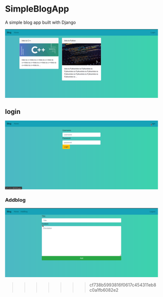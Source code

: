 # SimpleBlogApp
A simple blog app built with Django


![](images/homeblog.png)

## login 
![](images/loginblog.png)

### Addblog
![](images/blogadd.png)
>>>>>>> cf738b5993816f0617c454311eb8c0a1fb6082e2
